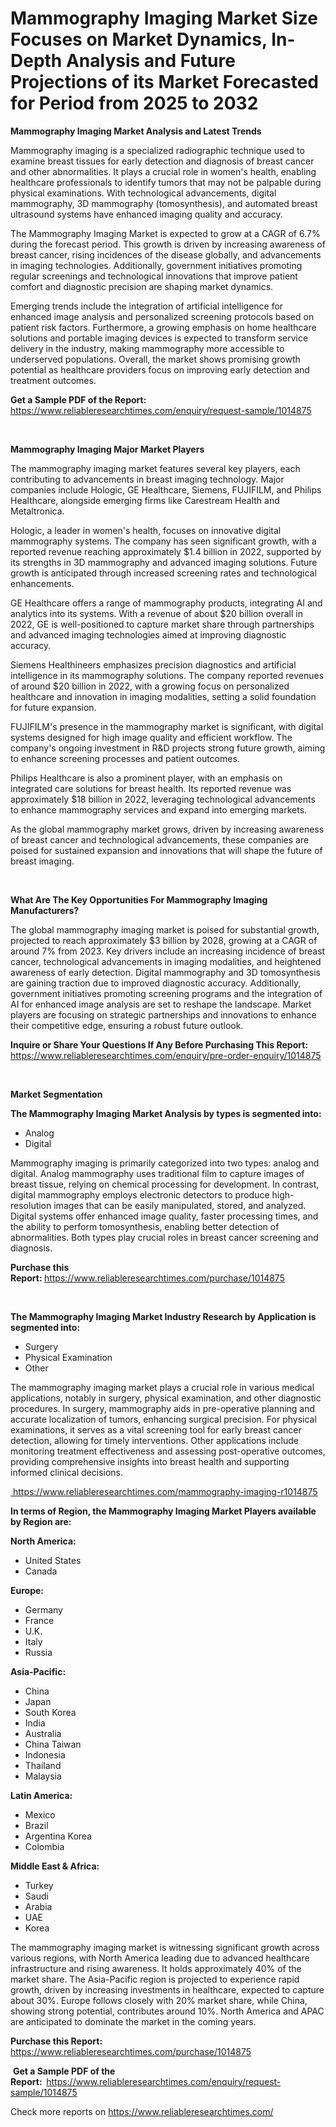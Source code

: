 <p><h1>Mammography Imaging Market Size Focuses on Market Dynamics, In-Depth Analysis and Future Projections of its Market Forecasted for Period from 2025 to 2032</h1></p><p><strong>Mammography Imaging Market Analysis and Latest Trends</strong></p>
<p><p>Mammography imaging is a specialized radiographic technique used to examine breast tissues for early detection and diagnosis of breast cancer and other abnormalities. It plays a crucial role in women's health, enabling healthcare professionals to identify tumors that may not be palpable during physical examinations. With technological advancements, digital mammography, 3D mammography (tomosynthesis), and automated breast ultrasound systems have enhanced imaging quality and accuracy.</p><p>The Mammography Imaging Market is expected to grow at a CAGR of 6.7% during the forecast period. This growth is driven by increasing awareness of breast cancer, rising incidences of the disease globally, and advancements in imaging technologies. Additionally, government initiatives promoting regular screenings and technological innovations that improve patient comfort and diagnostic precision are shaping market dynamics. </p><p>Emerging trends include the integration of artificial intelligence for enhanced image analysis and personalized screening protocols based on patient risk factors. Furthermore, a growing emphasis on home healthcare solutions and portable imaging devices is expected to transform service delivery in the industry, making mammography more accessible to underserved populations. Overall, the market shows promising growth potential as healthcare providers focus on improving early detection and treatment outcomes.</p></p>
<p><strong>Get a Sample PDF of the Report:&nbsp;</strong> <a href="https://www.reliableresearchtimes.com/enquiry/request-sample/1014875?utm_campaign=3227&utm_medium=2&utm_source=Github&utm_content=ia&utm_term=06032025&utm_id=mammography-imaging">https://www.reliableresearchtimes.com/enquiry/request-sample/1014875</a></p>
<p>&nbsp;</p>
<p><strong>Mammography Imaging Major Market Players</strong></p>
<p><p>The mammography imaging market features several key players, each contributing to advancements in breast imaging technology. Major companies include Hologic, GE Healthcare, Siemens, FUJIFILM, and Philips Healthcare, alongside emerging firms like Carestream Health and Metaltronica.</p><p>Hologic, a leader in women's health, focuses on innovative digital mammography systems. The company has seen significant growth, with a reported revenue reaching approximately $1.4 billion in 2022, supported by its strengths in 3D mammography and advanced imaging solutions. Future growth is anticipated through increased screening rates and technological enhancements.</p><p>GE Healthcare offers a range of mammography products, integrating AI and analytics into its systems. With a revenue of about $20 billion overall in 2022, GE is well-positioned to capture market share through partnerships and advanced imaging technologies aimed at improving diagnostic accuracy.</p><p>Siemens Healthineers emphasizes precision diagnostics and artificial intelligence in its mammography solutions. The company reported revenues of around $20 billion in 2022, with a growing focus on personalized healthcare and innovation in imaging modalities, setting a solid foundation for future expansion.</p><p>FUJIFILM's presence in the mammography market is significant, with digital systems designed for high image quality and efficient workflow. The company's ongoing investment in R&D projects strong future growth, aiming to enhance screening processes and patient outcomes.</p><p>Philips Healthcare is also a prominent player, with an emphasis on integrated care solutions for breast health. Its reported revenue was approximately $18 billion in 2022, leveraging technological advancements to enhance mammography services and expand into emerging markets.</p><p>As the global mammography market grows, driven by increasing awareness of breast cancer and technological advancements, these companies are poised for sustained expansion and innovations that will shape the future of breast imaging.</p></p>
<p>&nbsp;</p>
<p><strong>What Are The Key Opportunities For Mammography Imaging Manufacturers?</strong></p>
<p><p>The global mammography imaging market is poised for substantial growth, projected to reach approximately $3 billion by 2028, growing at a CAGR of around 7% from 2023. Key drivers include an increasing incidence of breast cancer, technological advancements in imaging modalities, and heightened awareness of early detection. Digital mammography and 3D tomosynthesis are gaining traction due to improved diagnostic accuracy. Additionally, government initiatives promoting screening programs and the integration of AI for enhanced image analysis are set to reshape the landscape. Market players are focusing on strategic partnerships and innovations to enhance their competitive edge, ensuring a robust future outlook.</p></p>
<p><strong>Inquire or Share Your Questions If Any Before Purchasing This Report:</strong> <a href="https://www.reliableresearchtimes.com/enquiry/pre-order-enquiry/1014875?utm_campaign=3227&utm_medium=2&utm_source=Github&utm_content=ia&utm_term=06032025&utm_id=mammography-imaging">https://www.reliableresearchtimes.com/enquiry/pre-order-enquiry/1014875</a></p>
<p>&nbsp;</p>
<p><strong>Market Segmentation</strong></p>
<p><strong>The Mammography Imaging Market Analysis by types is segmented into:</strong></p>
<p><ul><li>Analog</li><li>Digital</li></ul></p>
<p><p>Mammography imaging is primarily categorized into two types: analog and digital. Analog mammography uses traditional film to capture images of breast tissue, relying on chemical processing for development. In contrast, digital mammography employs electronic detectors to produce high-resolution images that can be easily manipulated, stored, and analyzed. Digital systems offer enhanced image quality, faster processing times, and the ability to perform tomosynthesis, enabling better detection of abnormalities. Both types play crucial roles in breast cancer screening and diagnosis.</p></p>
<p><strong>Purchase this Report:&nbsp;</strong><a href="https://www.reliableresearchtimes.com/purchase/1014875?utm_campaign=3227&utm_medium=2&utm_source=Github&utm_content=ia&utm_term=06032025&utm_id=mammography-imaging">https://www.reliableresearchtimes.com/purchase/1014875</a></p>
<p>&nbsp;</p>
<p><strong>The Mammography Imaging Market Industry Research by Application is segmented into:</strong></p>
<p><ul><li>Surgery</li><li>Physical Examination</li><li>Other</li></ul></p>
<p><p>The mammography imaging market plays a crucial role in various medical applications, notably in surgery, physical examination, and other diagnostic procedures. In surgery, mammography aids in pre-operative planning and accurate localization of tumors, enhancing surgical precision. For physical examinations, it serves as a vital screening tool for early breast cancer detection, allowing for timely interventions. Other applications include monitoring treatment effectiveness and assessing post-operative outcomes, providing comprehensive insights into breast health and supporting informed clinical decisions.</p></p>
<p><a href="https://www.reliableresearchtimes.com/mammography-imaging-r1014875?utm_campaign=3227&utm_medium=2&utm_source=Github&utm_content=ia&utm_term=06032025&utm_id=mammography-imaging">&nbsp;https://www.reliableresearchtimes.com/mammography-imaging-r1014875</a></p>
<p><strong>In terms of Region, the Mammography Imaging Market Players available by Region are:</strong></p>
<p>
    <p> <strong> North America: </strong>
        <ul>
            <li>United States</li>
            <li>Canada</li>
        </ul>
        </p> 
    <p> <strong> Europe: </strong>
        <ul>
            <li>Germany</li>
            <li>France</li>
            <li>U.K.</li>
            <li>Italy</li>
            <li>Russia</li>
        </ul>
        </p> 
    <p> <strong> Asia-Pacific: </strong>
        <ul>
            <li>China</li>
            <li>Japan</li>
            <li>South Korea</li>
            <li>India</li>
            <li>Australia</li>
            <li>China Taiwan</li>
            <li>Indonesia</li>
            <li>Thailand</li>
            <li>Malaysia</li>
        </ul>
        </p> 
    <p> <strong> Latin America: </strong>
        <ul>
            <li>Mexico</li>
            <li>Brazil</li>
            <li>Argentina Korea</li>
            <li>Colombia</li>
        </ul>
        </p> 
    <p> <strong> Middle East & Africa: </strong>
        <ul>
            <li>Turkey</li>
            <li>Saudi</li>
            <li>Arabia</li>
            <li>UAE</li>
            <li>Korea</li>
        </ul>
    </p>
    </p>
<p><p>The mammography imaging market is witnessing significant growth across various regions, with North America leading due to advanced healthcare infrastructure and rising awareness. It holds approximately 40% of the market share. The Asia-Pacific region is projected to experience rapid growth, driven by increasing investments in healthcare, expected to capture about 30%. Europe follows closely with 20% market share, while China, showing strong potential, contributes around 10%. North America and APAC are anticipated to dominate the market in the coming years.</p></p>
<p><strong>Purchase this Report: </strong><a href="https://www.reliableresearchtimes.com/purchase/1014875?utm_campaign=3227&utm_medium=2&utm_source=Github&utm_content=ia&utm_term=06032025&utm_id=mammography-imaging">https://www.reliableresearchtimes.com/purchase/1014875</a></p>
<p>&nbsp;<strong>Get a Sample PDF of the Report:&nbsp;&nbsp;</strong><a href="https://www.reliableresearchtimes.com/enquiry/request-sample/1014875?utm_campaign=3227&utm_medium=2&utm_source=Github&utm_content=ia&utm_term=06032025&utm_id=mammography-imaging">https://www.reliableresearchtimes.com/enquiry/request-sample/1014875</a></p>
<p><strong></strong></p>
<p>Check more reports on <a href="https://www.reliableresearchtimes.com/?utm_campaign=3227&utm_medium=2&utm_source=Github&utm_content=ia&utm_term=06032025&utm_id=mammography-imaging">https://www.reliableresearchtimes.com/</a></p>